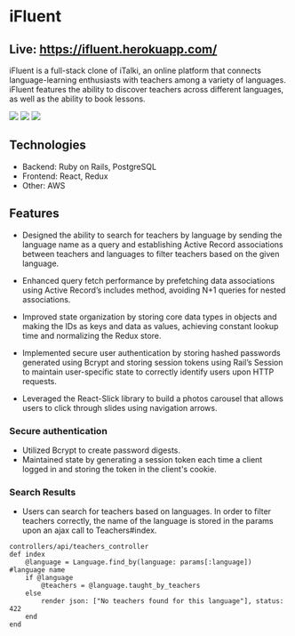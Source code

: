 # iFluent
## Live: https://ifluent.herokuapp.com/

iFluent is a full-stack clone of iTalki, an online platform that connects language-learning enthusiasts with teachers among a variety of languages. iFluent features the ability to discover teachers across different languages, as well as the ability to book lessons.

![](splash.gif)
![](search-results.gif)
![](booking.gif)

## Technologies

- Backend: Ruby on Rails, PostgreSQL
- Frontend: React, Redux
- Other: AWS

## Features
- Designed the ability to search for teachers by language by sending the language name as a query and establishing Active Record associations between teachers and languages to filter teachers based on the given language.

- Enhanced query fetch performance by prefetching data associations using Active Record’s includes method, avoiding N+1 queries for nested associations.

- Improved state organization by storing core data types in objects and making the IDs as keys and data as values, achieving constant lookup time and normalizing the Redux store.

- Implemented secure user authentication by storing hashed passwords generated using Bcrypt and storing session tokens using Rail’s Session to maintain user-specific state to correctly identify users upon HTTP requests.

- Leveraged the React-Slick library to build a photos carousel that allows users to click through slides using navigation arrows.


### Secure authentication

- Utilized Bcrypt to create password digests.
- Maintained state by generating a session token each time a client logged in and storing the token in the client's cookie.

### Search Results

- Users can search for teachers based on languages. In order to filter teachers correctly, the name of the language is stored in the params upon an ajax call to Teachers#index.

```
controllers/api/teachers_controller
def index
    @language = Language.find_by(language: params[:language]) #language name
    if @language
        @teachers = @language.taught_by_teachers
    else
        render json: ["No teachers found for this language"], status: 422
    end
end
```

